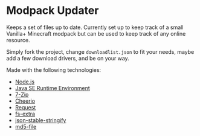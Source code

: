 # Modpack Updater

Keeps a set of files up to date. Currently set up to keep track of a small Vanilla+ Minecraft modpack but can be used to keep track of any online resource.

Simply fork the project, change `downloadlist.json` to fit your needs, maybe add a few download drivers, and be on your way.

Made with the following technologies:

* [Node.js](https://nodejs.org/en/)
* [Java SE Runtime Environment](https://java.com/en/download/)
* [7-Zip](https://www.7-zip.org/)
* [Cheerio](https://cheerio.js.org/)
* [Request](https://github.com/request/request)
* [fs-extra](https://github.com/jprichardson/node-fs-extra)
* [json-stable-stringify](https://github.com/substack/json-stable-stringify)
* [md5-file](https://github.com/roryrjb/md5-file)
